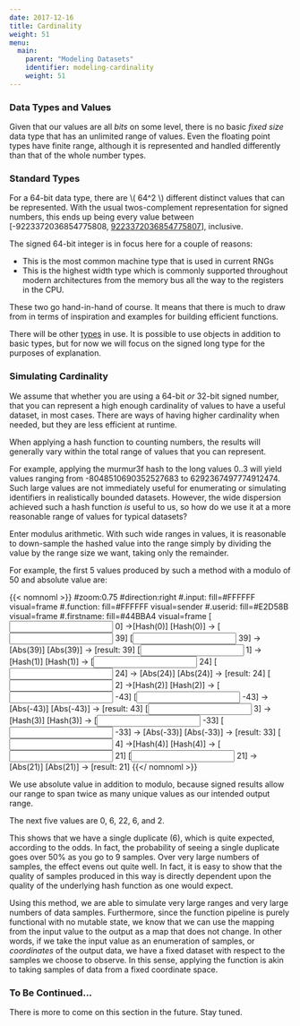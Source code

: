 ```yaml
---
date: 2017-12-16
title: Cardinality
weight: 51
menu:
  main:
    parent: "Modeling Datasets" 
    identifier: modeling-cardinality
    weight: 51
---
```


### Data Types and Values

Given that our values are all *bits* on some level, there is no basic *fixed
size* data type that has an unlimited range of values. Even the floating point
types have finite range, although it is represented and handled differently than
that of the whole number types.

### Standard Types

For a 64-bit data type, there are \\( 64^2 \\) different distinct values that
can be represented. With the usual twos-complement representation for signed
numbers, this ends up being every value between [-9223372036854775808,
[9223372036854775807](https://en.wikipedia.org/wiki/9223372036854775807)],
inclusive.

The signed 64-bit integer is in focus here for a couple of reasons:

* This is the most common machine type that is used in current RNGs
* This is the highest width type which is commonly supported throughout
  modern architectures from the memory bus all the way to the registers
  in the CPU.

These two go hand-in-hand of course. It means that there is much to draw from in
terms of inspiration and examples for building efficient functions.

There will be other
[types](https://docs.oracle.com/javase/tutorial/java/nutsandbolts/datatypes.html)
in use.  It is possible to use objects in addition to basic types, but for now
we will focus on the signed long type for the purposes of explanation.

### Simulating Cardinality

We assume that whether you are using a 64-bit *or* 32-bit signed number, that
you can represent a high enough cardinality of values to have a useful dataset,
in most cases. There are ways of having higher cardinality when needed, but they
are less efficient at runtime.

When applying a hash function to counting numbers, the results will generally
vary within the total range of values that you can represent.

For example, applying the murmur3f hash to the long values 0..3 will yield
values ranging from -8048510690352527683 to 6292367497774912474. Such large
values are not immediately useful for enumerating or simulating identifiers in
realistically bounded datasets. However, the wide dispersion achieved such a
hash function *is* useful to us, so how do we use it at a more reasonable range
of values for typical datasets?

Enter modulus arithmetic. With such wide ranges in values, it is reasonable to
down-sample the hashed value into the range simply by dividing the value by the
range size we want, taking only the remainder.

For example, the first 5 values produced by such a method with a modulo of 
50 and absolute value are:

{{< nomnoml >}}
#zoom:0.75
#direction:right
#.input: fill=#FFFFFF visual=frame
#.function: fill=#FFFFFF visual=sender
#.userid: fill=#E2D58B visual=frame
#.firstname: fill=#44BBA4 visual=frame
[<input> 0] ->[<function>Hash(0)]
[<function>Hash(0)] -> [<input> 39]
[<input> 39] -> [<function>Abs(39)]
[<function>Abs(39)] -> [<firstname>result: 39]
[<input> 1] ->[<function>Hash(1)]
[<function>Hash(1)] -> [<input> 24]
[<input> 24] -> [<function>Abs(24)]
[<function>Abs(24)] -> [<firstname>result: 24]
[<input> 2] ->[<function>Hash(2)]
[<function>Hash(2)] -> [<input> -43]
[<input> -43] -> [<function>Abs(-43)]
[<function>Abs(-43)] -> [<firstname>result: 43]
[<input> 3] ->[<function>Hash(3)]
[<function>Hash(3)] -> [<input> -33]
[<input> -33] -> [<function>Abs(-33)]
[<function>Abs(-33)] -> [<firstname>result: 33]
[<input> 4] ->[<function>Hash(4)]
[<function>Hash(4)] -> [<input> 21]
[<input> 21] -> [<function>Abs(21)]
[<function>Abs(21)] -> [<firstname>result: 21]
{{</ nomnoml >}}

We use absolute value in addition to modulo, because signed results allow our
range to span twice as many unique values as our intended output range.

The next five values are 0, 6, 22, 6, and 2.

This shows that we have a single duplicate (6), which is quite expected,
according to the odds. In fact, the probability of seeing a single duplicate
goes over 50% as you go to 9 samples. Over very large numbers of samples, the
effect evens out quite well. In fact, it is easy to show that the quality of
samples produced in this way is directly dependent upon the quality of the
underlying hash function as one would expect.

Using this method, we are able to simulate very large ranges and very large
numbers of data samples. Furthermore, since the function pipeline is purely
functional with no mutable state, we know that we can use the mapping from the
input value to the output as a map that does not change. In other words, if we
take the input value as an enumeration of samples, or *coordinates* of the
output data, we have a fixed dataset with respect to the samples we choose to
observe. In this sense, applying the function is akin to taking samples of data
from a fixed coordinate space.

### To Be Continued...

There is more to come on this section in the future. Stay tuned.
